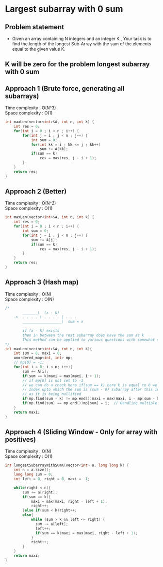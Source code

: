 # Largest subarray with 0 sum

## Problem statement

- Given an array containing N integers and an integer K., Your task is to find the length of the longest Sub-Array with the sum of the elements equal to the given value K.

## K will be zero for the problem longest subarray with 0 sum

## Approach 1 (Brute force, generating all subarrays)

Time complexity : O(N^3)  
Space complexity : O(1)

```cpp
int maxLen(vector<int>&A, int n, int k) {
    int res = 0;
    for(int i = 0 ; i < n ; i++) {
        for(int j = i ; j < n ; j++) {
            int sum = 0;
            for(int kk = i ; kk <= j ; kk++)
                sum += A[kk];
            if(sum == k)
                res = max(res, j - i + 1);
        }
    }
    return res;
}
```

## Approach 2 (Better)

Time complexity : O(N^2)  
Space complexity : O(1)

```cpp
int maxLen(vector<int>&A, int n, int k) {
    int res = 0;
    for(int i = 0 ; i < n ; i++) {
        int sum = 0;
        for(int j = i ; j < n ; j++) {
            sum += A[j];
            if(sum == k)
                res = max(res, j - i + 1);
        }
    }
    return res;
}
```

## Approach 3 (Hash map)

Time complexity : O(N)  
Space complexity : O(N)

```cpp
/*
        _______\  (x - k)
    ->  . . . . \ . . . . | . . .    
        __________________|  sum = x
        
        if (x - k) exists
        then in between the rest subarray does have the sum as k
        This method can be applied to various questions with somewhat similar pattern
*/
int maxLen(vector<int>&A, int n, int k){   
    int sum = 0, maxi = 0;
    unordered_map<int, int> mp;
    // mp[0] = -1;
    for(int i = 0; i < n; i++){
        sum += A[i];
        if(sum == k)maxi = max(maxi, i + 1);
        // if mp[0] is not set to -1
        // we can do a check here if(sum == k) here k is equal to 0 we can update with i + 1 as max index
        // Index upto which the sum is (sum - 0) subarray after this index to ith index will have sum as 0
        // as it is being nullified
        if(mp.find(sum - k) != mp.end())maxi = max(maxi, i - mp[sum - k]);
        if(mp.find(sum) == mp.end())mp[sum] = i;  // Handling multiple zeroes
    }
    return maxi;
}
```

## Approach 4 (Sliding Window - Only for array with positives)

Time complexity : O(N)  
Space complexity : O(1)

```cpp
int longestSubarrayWithSumK(vector<int> a, long long k) {
    int n = a.size();
    long long sum = 0;
    int left = 0, right = 0, maxi = -1;

    while(right < n){
        sum += a[right];
        if(sum == k){
            maxi = max(maxi, right - left + 1);
            right++;
        }else if(sum < k)right++;
        else{
            while (sum > k && left <= right) {
              sum -= a[left];
              left++;
              if(sum == k)maxi = max(maxi, right - left + 1);
            }
            right++;
        }    
    }
    return maxi;
}
```